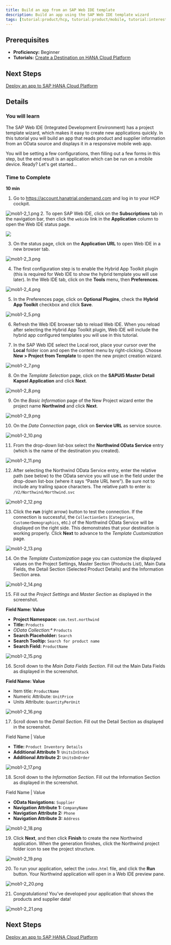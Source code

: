 ```yaml
---
title: Build an app from an SAP Web IDE template
description: Build an app using the SAP Web IDE template wizard
tags: [tutorial:product/hcp, tutorial:product/mobile, tutorial:interest/gettingstarted]
---
```

## Prerequisites
 - **Proficiency:** Beginner
 - **Tutorials:** [Create a Destination on HANA Cloud Platform](TODO)

## Next Steps
[Deploy an app to SAP HANA Cloud Platform](TODO)

## Details

### You will learn
The SAP Web IDE (Integrated Development Environment) has a project template wizard, which makes it easy to create new applications quickly. In this tutorial you will build an app that reads product and supplier information from an OData source and displays it in a responsive mobile web app.

You will be setting a few configurations, then filling out a few forms in this step, but the end result is an application which can be run on a mobile device.  Ready?  Let's get started...

### Time to Complete
**10 min**


1. Go to <https://account.hanatrial.ondemand.com> and log in to your HCP cockpit.

 ![mob1-2_1.png](https://raw.githubusercontent.com/SAPDocuments/Tutorials/master/tutorials/mobile-build-app-from-template/mob1-2_1.png)
2. To open SAP Web IDE, click on the **Subscriptions** tab in the navigation bar, then click the ```webide``` link in the **Application** column to open the Web IDE status page.

 ![](https://raw.githubusercontent.com/SAPDocuments/Tutorials/master/tutorials/mobile-build-app-from-template/mob1-2_1.png)

3. On the status page, click on the **Application URL** to open Web IDE in a new browser tab.

 ![mob1-2_3.png](https://raw.githubusercontent.com/SAPDocuments/Tutorials/master/tutorials/mobile-build-app-from-template/mob1-2_3.png)

4. The first configuration step is to enable the Hybrid App Toolkit plugin (this is required for Web IDE to show the hybrid template you will use later). In the Web IDE tab, click on the **Tools** menu, then **Preferences**.

 ![mob1-2_4.png](https://raw.githubusercontent.com/SAPDocuments/Tutorials/master/tutorials/mobile-build-app-from-template/mob1-2_4.png)

5. In the Preferences page, click on **Optional Plugins**, check the **Hybrid App Toolkit** checkbox and click **Save**.

 ![mob1-2_5.png](https://raw.githubusercontent.com/SAPDocuments/Tutorials/master/tutorials/mobile-build-app-from-template/mob1-2_5.png)

6. Refresh the Web IDE browser tab to reload Web IDE. When you reload after selecting the Hybrid App Toolkit plugin, Web IDE will include the hybrid app configured templates you will use in this tutorial.

7. In the SAP Web IDE select the Local root, place your cursor over the **Local** folder icon and open the context menu by right-clicking. Choose **New > Project from Template** to open the new project creation wizard.

 ![mob1-2_7.png](https://raw.githubusercontent.com/SAPDocuments/Tutorials/master/tutorials/mobile-build-app-from-template/mob1-2_7.png)

8. On the *Template Selection* page, click on the **SAPUI5 Master Detail Kapsel Application**  and click **Next**.

 ![mob1-2_8.png](https://raw.githubusercontent.com/SAPDocuments/Tutorials/master/tutorials/mobile-build-app-from-template/mob1-2_8.png)

9. On the *Basic Information* page of the New Project wizard enter the project name **Northwind** and click **Next**.

 ![mob1-2_9.png](https://raw.githubusercontent.com/SAPDocuments/Tutorials/master/tutorials/mobile-build-app-from-template/mob1-2_9.png)

10. On the *Data Connection* page, click on **Service URL** as service source.

 ![mob1-2_10.png](https://raw.githubusercontent.com/SAPDocuments/Tutorials/master/tutorials/mobile-build-app-from-template/mob1-2_10.png)

11. From the drop-down list-box select the **Northwind OData Service** entry (which is the name of the destination you created).

 ![mob1-2_11.png](https://raw.githubusercontent.com/SAPDocuments/Tutorials/master/tutorials/mobile-build-app-from-template/mob1-2_11.png)

12. After selecting the Northwind OData Service entry, enter the relative path (see below) to the OData service you will use in the field under the drop-down list-box (where it says “Paste URL here”). Be sure not to include any trailing space characters. The relative path to enter is: `/V2/Northwind/Northwind.svc`

 ![mob1-2_12.png](https://raw.githubusercontent.com/SAPDocuments/Tutorials/master/tutorials/mobile-build-app-from-template/mob1-2_12.png)

13. Click the **run** (right arrow) button to test the connection. If the connection is successful, the `CollectionSets` (`Categories`, `CustomerDemographics`, etc.) of the Northwind OData Service will be displayed on the right side. This demonstrates that your destination is working properly. Click **Next** to advance to the *Template Customization* page.

 ![mob1-2_13.png](https://raw.githubusercontent.com/SAPDocuments/Tutorials/master/tutorials/mobile-build-app-from-template/mob1-2_13.png)

14. On the *Template Customization* page you can customize the displayed values on the Project Settings, Master Section (Products List), Main Data Fields, the Detail Section (Selected Product Details) and the Information Section area.

 ![mob1-2_14.png](https://raw.githubusercontent.com/SAPDocuments/Tutorials/master/tutorials/mobile-build-app-from-template/mob1-2_14.png)

15. Fill out the *Project Settings* and *Master Section* as displayed in the screenshot.

 **Field Name: Value**

 - **Project Namespace:** `com.test.northwind`
 - **Title:** `Products`
 - **OData Collection*:**  `Products`
 - **Search Placeholder:** `Search `
 - **Search Tooltip:** `Search for product name`
 - **Search Field:** `ProductName`

 ![mob1-2_15.png](https://raw.githubusercontent.com/SAPDocuments/Tutorials/master/tutorials/mobile-build-app-from-template/mob1-2_15.png)

16. Scroll down to the *Main Data Fields Section*. Fill out the Main Data Fields as displayed in the screenshot.

 **Field Name: Value**

 - Item title: `ProductName`
 - Numeric Attribute: `UnitPrice`
 - Units Attribute: `QuantityPerUnit`

 ![mob1-2_16.png](https://raw.githubusercontent.com/SAPDocuments/Tutorials/master/tutorials/mobile-build-app-from-template/mob1-2_16.png)

17. Scroll down to the *Detail Section*. Fill out the Detail Section as displayed in the screenshot.

 Field Name              |  Value

 - **Title:** `Product Inventory Details`
 - **Additional Attribute 1:** `UnitsInStock`
 - **Additional Attribute 2:** `UnitsOnOrder`

 ![mob1-2_17.png](https://raw.githubusercontent.com/SAPDocuments/Tutorials/master/tutorials/mobile-build-app-from-template/mob1-2_17.png)

18. Scroll down to the *Information Section*. Fill out the Information Section as displayed in the screenshot.

 Field Name              |  Value

 - **OData Navigations:** `Supplier`
 - **Navigation Attribute 1:** `CompanyName`
 - **Navigation Attribute 2:** `Phone`
 - **Navigation Attribute 3:** `Address`

 ![mob1-2_18.png](https://raw.githubusercontent.com/SAPDocuments/Tutorials/master/tutorials/mobile-build-app-from-template/mob1-2_18.png)

19. Click **Next**, and then click **Finish** to create the new Northwind application. When the generation finishes, click the Northwind project folder icon to see the project structure.

 ![mob1-2_19.png](https://raw.githubusercontent.com/SAPDocuments/Tutorials/master/tutorials/mobile-build-app-from-template/mob1-2_19.png)

20. To run your application, select the ```index.html``` file, and click the **Run** button. Your Northwind application will open in a Web IDE preview pane.

 ![mob1-2_20.png](https://raw.githubusercontent.com/SAPDocuments/Tutorials/master/tutorials/mobile-build-app-from-template/mob1-2_20.png)

21. Congratulations! You’ve developed your application that shows the products and supplier data!


 ![mob1-2_21.png](https://raw.githubusercontent.com/SAPDocuments/Tutorials/master/tutorials/mobile-build-app-from-template/mob1-2_21.png)

## Next Steps
[Deploy an app to SAP HANA Cloud Platform](TODO)
